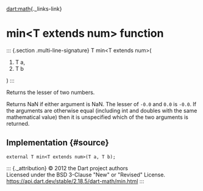 [dart:math](../dart-math/dart-math-library){._links-link}

min\<T extends num\> function
=============================

::: {.section .multi-line-signature}
T min\<T extends num\>(

1.  T a,
2.  T b

)
:::

Returns the lesser of two numbers.

Returns NaN if either argument is NaN. The lesser of `-0.0` and `0.0` is
`-0.0`. If the arguments are otherwise equal (including int and doubles
with the same mathematical value) then it is unspecified which of the
two arguments is returned.

Implementation {#source}
--------------

``` {.language-dart data-language="dart"}
external T min<T extends num>(T a, T b);
```

::: {._attribution}
© 2012 the Dart project authors\
Licensed under the BSD 3-Clause \"New\" or \"Revised\" License.\
<https://api.dart.dev/stable/2.18.5/dart-math/min.html>
:::
